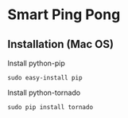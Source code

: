 # Smart Ping Pong

## Installation (Mac OS)

Install python-pip

    sudo easy-install pip

Install python-tornado

    sudo pip install tornado
